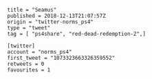 ```
title = "Seamus"
published = 2018-12-13T21:07:57Z
origin = "twitter-norms_ps4"
type = "tweet"
tag = [ "ps4share", "red-dead-redemption-2",]

[twitter]
account = "norms_ps4"
first_tweet = "1073323663326359552"
retweets = 0
favourites = 1
```

<p class='image'><img src='https://mnf.m17s.net/2018/12/13/DuU2LqSWoAElCXQ.jpg' alt=''></p>

